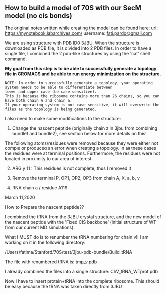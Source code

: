 ## How to build a model of 70S with our SecM model (no cis bonds) 

The original notes written while creating the model can be found here:
url: https://mynotebook.labarchives.com/
username: fati.pardo@gmail.com


We are using structure with PDB ID0 3JBU. 
When the structure is downloaded as PDB file, it is divided into 2 PDB files. 
In order to have a single file, I combined the 2 pdb-like structures by using the 'cat' shell command. 

**My goal from this step is to be able to successfully generate a topology file in GROMACS and be able to run energy minimization on the structure.**

```
NOTE: In order to successfully generate a topology, your operating system needs to be able to differentiate between 
lower and upper case (be case sensitive).
This is because the ribosome contains more than 26 chains, so you can have both chain A and chain a. 
If your operating system is not case sensitive, it will overwrite the files as the topology is being generated. 
```

I also need to make some modifications to the structure:

1) Change the nascent peptide (originally chain z in 3jbu from combining bundle1 and bundle2), see section below for more details on this! 

The following atoms/residues were removed because they were either not comple or produced an error when creating a topology. In all these cases the residues were at terminal positions. Furthermore, the residues were not located in proximity to our area of interest. 

2) ARG y  11 : This residues is not complete, thus I removed it

3)  Remove the terminal P, OP1, OP2, OP3 from chain A, X, a, b, v

4)  RNA chain a / residue A119


March 11,2020

How to Prepare the nascent peptide??

I combined the tRNA from the 3JBU crystal structure, and the new model of the nascent peptide with the 'Fixed CIS backbone' (initial structure of WT from our current MD simulations).

What I MUST do is to renumber the tRNA numbering for chain v!! I am working on it in the following directory: 

/Users/fatima/Stanford/70S/test/3jbu-pdb-bundle/Build_tRNA

The file with renumbered tRNA is: tmp_v.pdb

I already combined the files into a single structure: ChV_tRNA_WTprot.pdb 

Now I have to insert protein+tRNA into the complete ribosome. This should be easy because the tRNA was taken directly from 3JBU



